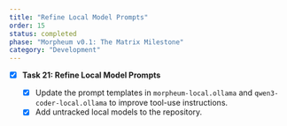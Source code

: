```yaml
---
title: "Refine Local Model Prompts"
order: 15
status: completed
phase: "Morpheum v0.1: The Matrix Milestone"
category: "Development"
---
```


- [x] **Task 21: Refine Local Model Prompts**

  - [x] Update the prompt templates in `morpheum-local.ollama` and
        `qwen3-coder-local.ollama` to improve tool-use instructions.
  - [x] Add untracked local models to the repository.